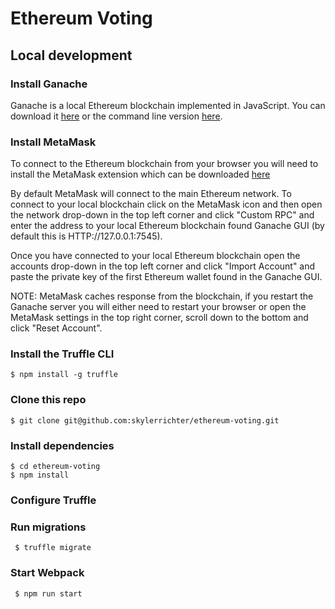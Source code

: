 # Ethereum Voting

## Local development

### Install Ganache

Ganache is a local Ethereum blockchain implemented in JavaScript. You can download it [here](http://truffleframework.com/ganache) or the command line version [here](https://github.com/trufflesuite/ganache-cli).

### Install MetaMask

To connect to the Ethereum blockchain from your browser you will need to install the MetaMask extension which can be downloaded [here](https://metamask.io)

By default MetaMask will connect to the main Ethereum network. To connect to your local blockchain click on the MetaMask icon and then open the network drop-down in the top left corner and click "Custom RPC" and enter the address to your local Ethereum blockchain found Ganache GUI (by default this is HTTP://127.0.0.1:7545).

Once you have connected to your local Ethereum blockchain open the accounts drop-down in the top left corner and click "Import Account" and paste the private key of the first Ethereum wallet found in the Ganache GUI.

NOTE: MetaMask caches response from the blockchain, if you restart the Ganache server you will either need to restart your browser or open the MetaMask settings in the top right corner, scroll down to the bottom and click "Reset Account".

### Install the Truffle CLI

```
$ npm install -g truffle
```

### Clone this repo

```
$ git clone git@github.com:skylerrichter/ethereum-voting.git
```

### Install dependencies

```
$ cd ethereum-voting
$ npm install
```

### Configure Truffle



### Run migrations

```
 $ truffle migrate
```

### Start Webpack

```
 $ npm run start
```